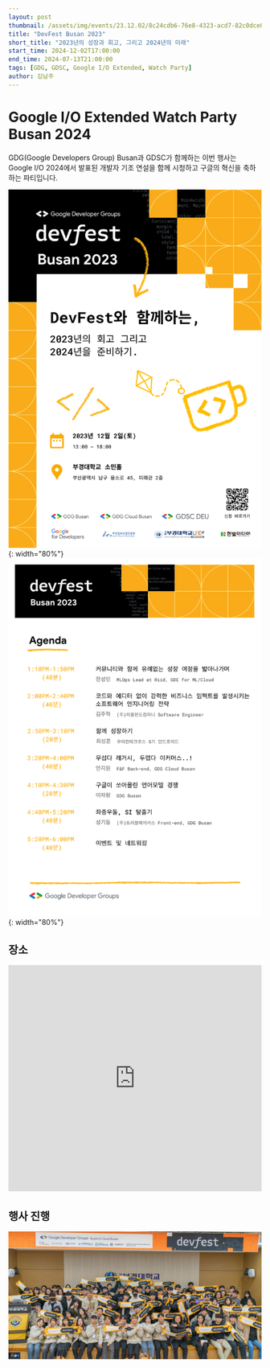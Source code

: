 ```yaml
---
layout: post
thumbnail: /assets/img/events/23.12.02/8c24cdb6-76e8-4323-acd7-82c0dce08031.png
title: "DevFest Busan 2023"
short_title: "2023년의 성장과 회고, 그리고 2024년의 미래"
start_time: 2024-12-02T17:00:00
end_time: 2024-07-13T21:00:00
tags: [GDG, GDSC, Google I/O Extended, Watch Party]
author: 김남주
---
```


# Google I/O Extended Watch Party Busan 2024

GDG(Google Developers Group) Busan과 GDSC가 함께하는 이번 행사는 Google I/O 2024에서 발표된 개발자 기조 연설을 함께 시청하고 구글의 혁신을 축하하는 파티입니다.

![단체 사진](/assets/img/events/23.12.02/37468531-76ee-44dc-bb49-a488763d1d15.png){: width="80%"}
![단체 사진](/assets/img/events/23.12.02/76fe38ad-0c1c-40d1-b4a6-425ce55964c2.png){: width="80%"}

## 장소

<iframe src="https://www.google.com/maps/embed?pb=!1m14!1m8!1m3!1d6525.810977046872!2d129.103174!3d35.134032!3m2!1i1024!2i768!4f13.1!3m3!1m2!1s0x3568ec6add379f1d%3A0x32bccda0c48405b1!2z6rWt66a967aA6rK964yA7ZWZ6rWQIOuMgOyXsOy6oO2NvOyKpA!5e0!3m2!1sko!2sus!4v1721205672227!5m2!1sko!2sus" width="100%" height="450" style="border:0;" allowfullscreen="" loading="lazy" referrerpolicy="no-referrer-when-downgrade"></iframe>

## 행사 진행

![단체 사진](/assets/img/events/23.12.02/20231202-DSC08747-edit.jpg)
